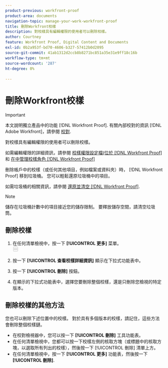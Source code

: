 ```yaml
---
product-previous: workfront-proof
product-area: documents
navigation-topic: manage-your-work-workfront-proof
title: 刪除Workfront校樣
description: 對校樣具有編輯權限的使用者可以刪除校樣。
author: Courtney
feature: Workfront Proof, Digital Content and Documents
exl-id: 0b2a953f-bd70-4606-b327-57412b0d2095
source-git-commit: 41ab1312d2ccb8b8271bc851a35e31e9ff18c16b
workflow-type: tm+mt
source-wordcount: '287'
ht-degree: 0%

---
```


# 刪除Workfront校樣

>[!IMPORTANT]
>
>本文說明獨立產品中的功能 [!DNL Workfront Proof]. 有關內部校對的資訊 [!DNL Adobe Workfront]，請參閱 [校對](../../../review-and-approve-work/proofing/proofing.md).

對校樣具有編輯權限的使用者可以刪除校樣。

如需編輯權限的詳細資訊，請參閱 [校樣權限設定檔(位於 [!DNL Workfront Proof]](../../../workfront-proof/wp-acct-admin/account-settings/proof-perm-profiles-in-wp.md) 和 [在中管理校樣角色 [!DNL Workfront Proof]](../../../workfront-proof/wp-work-proofsfiles/share-proofs-and-files/manage-proof-roles.md)

刪除帳戶中的校樣（或任何其他項目，例如檔案或資料夾）時， [!DNL Workfront Proof] 移到垃圾桶。 您可以輕鬆還原垃圾桶中的項目。

如需垃圾桶的相關資訊，請參閱 [還原並清空 [!DNL Workfront Proof]](../../../workfront-proof/wp-work-proofsfiles/manage-your-work/restore-and-empty-trash.md).

>[!NOTE]
>
>儲存在垃圾桶計數中的項目接近您的儲存限制。 要釋放儲存空間，請清空垃圾筒。

## 刪除校樣

1. 在任何清單檢視中，按一下 **[!UICONTROL 更多]** 菜單。\
   ![](assets/more-button-small.png)

1. 按一下 **[!UICONTROL 查看校樣詳細資訊]** 顯示在下拉式功能表中。
1. 按一下 **[!UICONTROL 刪除]** 按鈕。
1. 在顯示的下拉式功能表中，選擇您要刪除整個校樣，還是只刪除您檢視的特定版本。

## 刪除校樣的其他方法

您也可以刪除下述位置中的校樣。 對於具有多個版本的校樣，請記住，這些方法會刪除整個校樣鏈。

* 在校對檢視器中，您可以按一下 **[!UICONTROL 刪除]** 工具功能表。
* 在任何清單檢視中，您都可以按一下校樣左側的核取方塊（或標題中的核取方塊，以選取所有列出的校樣），然後按一下 [!UICONTROL 刪除] 清單上方。
* 在任何清單檢視中，按一下 **[!UICONTROL 更多]** 功能表，然後按一下 **[!UICONTROL 刪除]**.
